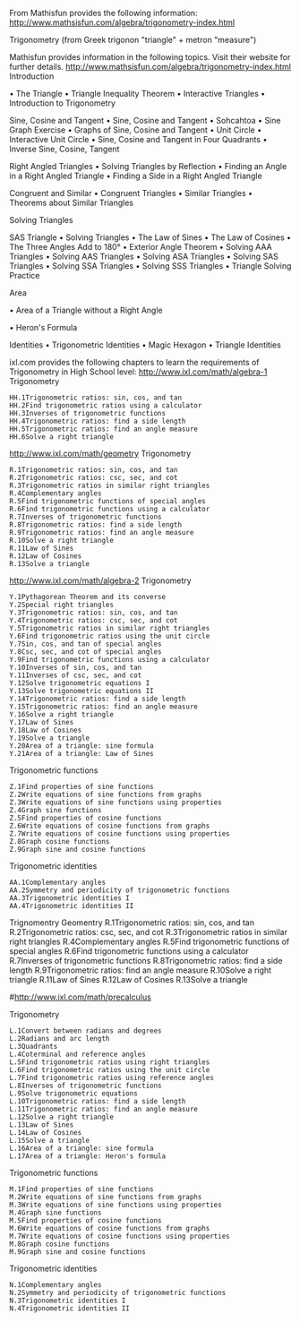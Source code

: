 From Mathisfun provides the following information:
http://www.mathsisfun.com/algebra/trigonometry-index.html

Trigonometry (from Greek trigonon "triangle" + metron "measure") 

Mathisfun provides information in the following topics. Visit their website for further details.
http://www.mathsisfun.com/algebra/trigonometry-index.html
Introduction

• The Triangle
• Triangle Inequality Theorem
• Interactive Triangles
• Introduction to Trigonometry

Sine, Cosine and Tangent 
• Sine, Cosine and Tangent
• Sohcahtoa
• Sine Graph Exercise
• Graphs of Sine, Cosine and Tangent
• Unit Circle
• Interactive Unit Circle
• Sine, Cosine and Tangent in Four Quadrants
• Inverse Sine, Cosine, Tangent

Right Angled Triangles 
• Solving Triangles by Reflection
• Finding an Angle in a Right Angled Triangle
• Finding a Side in a Right Angled Triangle

Congruent and Similar
• Congruent Triangles
• Similar Triangles
• Theorems about Similar Triangles

Solving Triangles 

SAS Triangle
• Solving Triangles
• The Law of Sines
• The Law of Cosines
• The Three Angles Add to 180°
• Exterior Angle Theorem
• Solving AAA Triangles
• Solving AAS Triangles
• Solving ASA Triangles
• Solving SAS Triangles
• Solving SSA Triangles
• Solving SSS Triangles
• Triangle Solving Practice

Area 


• Area of a Triangle without a Right Angle

• Heron's Formula

Identities
• Trigonometric Identities
• Magic Hexagon
• Triangle Identities

ixl.com provides the following chapters to learn the requirements of Trigonometry in High School level:
http://www.ixl.com/math/algebra-1
Trigonometry

    HH.1Trigonometric ratios: sin, cos, and tan
    HH.2Find trigonometric ratios using a calculator
    HH.3Inverses of trigonometric functions
    HH.4Trigonometric ratios: find a side length
    HH.5Trigonometric ratios: find an angle measure
    HH.6Solve a right triangle

http://www.ixl.com/math/geometry
Trigonometry

    R.1Trigonometric ratios: sin, cos, and tan
    R.2Trigonometric ratios: csc, sec, and cot
    R.3Trigonometric ratios in similar right triangles
    R.4Complementary angles
    R.5Find trigonometric functions of special angles
    R.6Find trigonometric functions using a calculator
    R.7Inverses of trigonometric functions
    R.8Trigonometric ratios: find a side length
    R.9Trigonometric ratios: find an angle measure
    R.10Solve a right triangle
    R.11Law of Sines
    R.12Law of Cosines
    R.13Solve a triangle


http://www.ixl.com/math/algebra-2
Trigonometry

    Y.1Pythagorean Theorem and its converse
    Y.2Special right triangles
    Y.3Trigonometric ratios: sin, cos, and tan
    Y.4Trigonometric ratios: csc, sec, and cot
    Y.5Trigonometric ratios in similar right triangles
    Y.6Find trigonometric ratios using the unit circle
    Y.7Sin, cos, and tan of special angles
    Y.8Csc, sec, and cot of special angles
    Y.9Find trigonometric functions using a calculator
    Y.10Inverses of sin, cos, and tan
    Y.11Inverses of csc, sec, and cot
    Y.12Solve trigonometric equations I
    Y.13Solve trigonometric equations II
    Y.14Trigonometric ratios: find a side length
    Y.15Trigonometric ratios: find an angle measure
    Y.16Solve a right triangle
    Y.17Law of Sines
    Y.18Law of Cosines
    Y.19Solve a triangle
    Y.20Area of a triangle: sine formula
    Y.21Area of a triangle: Law of Sines

Trigonometric functions

    Z.1Find properties of sine functions
    Z.2Write equations of sine functions from graphs
    Z.3Write equations of sine functions using properties
    Z.4Graph sine functions
    Z.5Find properties of cosine functions
    Z.6Write equations of cosine functions from graphs
    Z.7Write equations of cosine functions using properties
    Z.8Graph cosine functions
    Z.9Graph sine and cosine functions

Trigonometric identities

    AA.1Complementary angles
    AA.2Symmetry and periodicity of trigonometric functions
    AA.3Trigonometric identities I
    AA.4Trigonometric identities II

Trignomentry Geomentry
    R.1Trigonometric ratios: sin, cos, and tan
    R.2Trigonometric ratios: csc, sec, and cot
    R.3Trigonometric ratios in similar right triangles
    R.4Complementary angles
    R.5Find trigonometric functions of special angles
    R.6Find trigonometric functions using a calculator
    R.7Inverses of trigonometric functions
    R.8Trigonometric ratios: find a side length
    R.9Trigonometric ratios: find an angle measure
    R.10Solve a right triangle
    R.11Law of Sines
    R.12Law of Cosines
    R.13Solve a triangle

#http://www.ixl.com/math/precalculus

Trigonometry

    L.1Convert between radians and degrees
    L.2Radians and arc length
    L.3Quadrants
    L.4Coterminal and reference angles
    L.5Find trigonometric ratios using right triangles
    L.6Find trigonometric ratios using the unit circle
    L.7Find trigonometric ratios using reference angles
    L.8Inverses of trigonometric functions
    L.9Solve trigonometric equations
    L.10Trigonometric ratios: find a side length
    L.11Trigonometric ratios: find an angle measure
    L.12Solve a right triangle
    L.13Law of Sines
    L.14Law of Cosines
    L.15Solve a triangle
    L.16Area of a triangle: sine formula
    L.17Area of a triangle: Heron's formula

Trigonometric functions

    M.1Find properties of sine functions
    M.2Write equations of sine functions from graphs
    M.3Write equations of sine functions using properties
    M.4Graph sine functions
    M.5Find properties of cosine functions
    M.6Write equations of cosine functions from graphs
    M.7Write equations of cosine functions using properties
    M.8Graph cosine functions
    M.9Graph sine and cosine functions

Trigonometric identities

    N.1Complementary angles
    N.2Symmetry and periodicity of trigonometric functions
    N.3Trigonometric identities I
    N.4Trigonometric identities II
